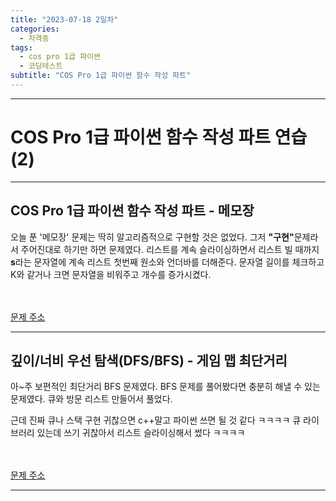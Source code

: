 ```yaml
---
title: "2023-07-18 2일차"
categories:
  - 자격증
tags:
  - cos pro 1급 파이썬
  - 코딩테스트
subtitle: "COS Pro 1급 파이썬 함수 작성 파트"
---
```

-----
<h1>COS Pro 1급 파이썬 함수 작성 파트 연습 (2)</h1>

-----
<h2>COS Pro 1급 파이썬 함수 작성 파트 - 메모장</h2>

<script src="https://gist.github.com/harimyong/734d0e6f6356348ee0b1277c7b7b9d6e.js"></script>

<p>오늘 푼 '메모장' 문제는 딱히 알고리즘적으로 구현할 것은 없었다. 그저 <strong>"구현"</strong>문제라서 주어진대로 하기만 하면 문제였다. 리스트를 계속 슬라이싱하면서 리스트 빌 때까지 <strong>s</strong>라는 문자열에 계속 리스트 첫번째 원소와 언더바를 더해준다. 문자열 길이를 체크하고 K와 같거나 크면 문자열을 비워주고 개수를 증가시켰다.</p>

<br><br>
<a href="https://school.programmers.co.kr/learn/courses/11133/lessons/71167">문제 주소</a>

-----
<h2>깊이/너비 우선 탐색(DFS/BFS) - 게임 맵 최단거리</h2>

<script src="https://gist.github.com/harimyong/4385ed0ccf6f4d58ff3bbb3ac97ec743.js"></script>

<p>아~주 보편적인 최단거리 BFS 문제였다. BFS 문제를 풀어봤다면 충분히 해낼 수 있는 문제였다. 큐와 방문 리스트 만들어서 풀었다.</p>
<p>근데 진짜 큐나 스택 구현 귀찮으면 c++말고 파이썬 쓰면 될 것 같다 ㅋㅋㅋㅋ 큐 라이브러리 있는데 쓰기 귀찮아서 리스트 슬라이싱해서 썼다 ㅋㅋㅋㅋ</p>

<br><br>
<a href="https://school.programmers.co.kr/learn/courses/30/lessons/1844">문제 주소</a>

-----
